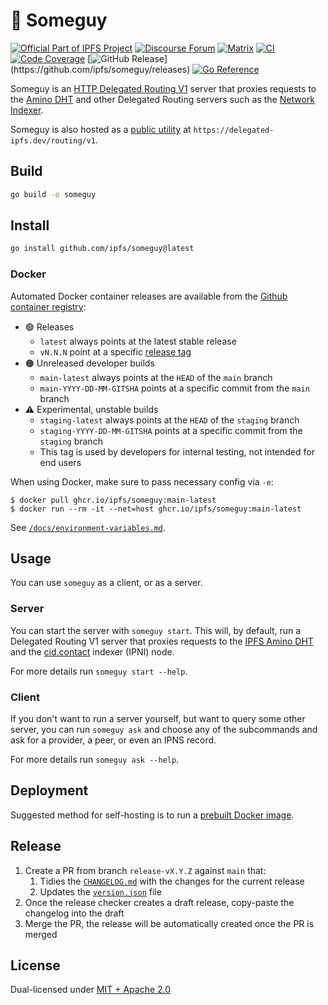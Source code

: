 # 🤷 Someguy

[![Official Part of IPFS Project](https://img.shields.io/badge/project-IPFS-blue.svg?style=flat-square)](https://ipfs.tech)
[![Discourse Forum](https://img.shields.io/discourse/posts?server=https%3A%2F%2Fdiscuss.ipfs.tech)](https://discuss.ipfs.tech)
[![Matrix](https://img.shields.io/matrix/ipfs-space%3Aipfs.io?server_fqdn=matrix.org)](https://matrix.to/#/#ipfs-space:ipfs.io)
[![CI](https://img.shields.io/github/actions/workflow/status/ipfs/someguy/go-test.yml?branch=main)](https://github.com/ipfs/someguy/actions)
[![Code Coverage](https://codecov.io/gh/ipfs/someguy/branch/main/graph/badge.svg?token=9eG7d8fbCB)](https://codecov.io/gh/ipfs/someguy)
[![GitHub Release](https://img.shields.io/github/v/release/ipfs/someguy?filter=!*rc*)](https://github.com/ipfs/someguy/releases)
[![Go Reference](https://pkg.go.dev/badge/github.com/ipfs/someguy.svg)](https://pkg.go.dev/github.com/ipfs/someguy)

Someguy is an [HTTP Delegated Routing V1](https://specs.ipfs.tech/routing/http-routing-v1/) server that proxies requests to the [Amino DHT](https://docs.ipfs.tech/concepts/glossary/#amino) and other Delegated Routing servers such as the [Network Indexer](https://cid.contact).

Someguy is also hosted as a [public utility](https://docs.ipfs.tech/concepts/public-utilities/#delegated-routing-endpoint) at `https://delegated-ipfs.dev/routing/v1`.

## Build

```bash
go build -o someguy
```

## Install

```bash
go install github.com/ipfs/someguy@latest
```

### Docker

Automated Docker container releases are available from the [Github container registry](https://github.com/ipfs/someguy/pkgs/container/someguy):

- 🟢 Releases
  - `latest` always points at the latest stable release
  - `vN.N.N` point at a specific [release tag](https://github.com/ipfs/someguy/releases)
- 🟠 Unreleased developer builds
  - `main-latest` always points at the `HEAD` of the `main` branch
  - `main-YYYY-DD-MM-GITSHA` points at a specific commit from the `main` branch
- ⚠️ Experimental, unstable builds
  - `staging-latest` always points at the `HEAD` of the `staging` branch
  - `staging-YYYY-DD-MM-GITSHA` points at a specific commit from the `staging` branch
  - This tag is used by developers for internal testing, not intended for end users

When using Docker, make sure to pass necessary config via `-e`:
```console
$ docker pull ghcr.io/ipfs/someguy:main-latest
$ docker run --rm -it --net=host ghcr.io/ipfs/someguy:main-latest
```

See [`/docs/environment-variables.md`](./docs/environment-variables.md).

## Usage

You can use `someguy` as a client, or as a server.

### Server

You can start the server with `someguy start`. This will, by default, run a Delegated Routing V1 server that proxies requests to the [IPFS Amino DHT](https://blog.ipfs.tech/2023-09-amino-refactoring/) and the [cid.contact](https://cid.contact) indexer (IPNI) node.

For more details run `someguy start --help`.

### Client

If you don't want to run a server yourself, but want to query some other server, you can run `someguy ask` and choose any of the subcommands and ask for a provider, a peer, or even an IPNS record.

For more details run `someguy ask --help`.

## Deployment

Suggested method for self-hosting is to run a [prebuilt Docker image](#docker).

## Release

1. Create a PR from branch `release-vX.Y.Z` against `main` that:
   1. Tidies the [`CHANGELOG.md`](CHANGELOG.md) with the changes for the current release
   2. Updates the  [`version.json`](./version.json) file
2. Once the release checker creates a draft release, copy-paste the changelog into the draft
3. Merge the PR, the release will be automatically created once the PR is merged

## License

Dual-licensed under [MIT + Apache 2.0](LICENSE.md)
